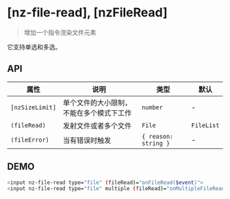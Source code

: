 # [nz-file-read], [nzFileRead]

> 增加一个指令渲染文件元素

它支持单选和多选。

## API

| 属性 | 说明 | 类型 | 默认 |
| --- | --- | --- | --- |
| `[nzSizeLimit]` | 单个文件的大小限制，不能在多个模式下工作 | `number` | - |
| `(fileRead)` | 发射文件或者多个文件 | `File` | `FileList` | - |
| `(fileError)` | 当有错误时触发 | `{ reason: string }` | - |


## DEMO

```bash 
<input nz-file-read type="file" (fileRead)="onFileRead($event)">
<input nz-file-read type="file" multiple (fileRead)="onMultipleFileRead($event)">
```
